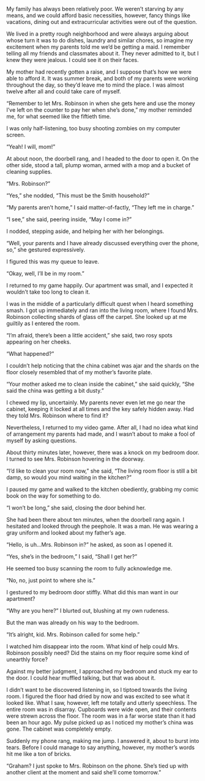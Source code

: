 My family has always been relatively poor. We weren’t starving by any means, and we could afford basic necessities, however, fancy things like vacations, dining out and extracurricular activities were out of the question. 

We lived in a pretty rough neighborhood and were always arguing about whose turn it was to do dishes, laundry and similar chores, so imagine my excitement when my parents told me we’d be getting a maid. I remember telling all my friends and classmates about it. They never admitted to it, but I knew they were jealous. I could see it on their faces.

My mother had recently gotten a raise, and I suppose that’s how we were able to afford it. It was summer break, and both of my parents were working throughout the day, so they’d leave me to mind the place. I was almost twelve after all and could take care of myself.

“Remember to let Mrs. Robinson in when she gets here and use the money I’ve left on the counter to pay her when she’s done,” my mother reminded me, for what seemed like the fiftieth time.

I was only half-listening, too busy shooting zombies on my computer screen. 

“Yeah! I will, mom!”

At about noon, the doorbell rang, and I headed to the door to open it. On the other side, stood a tall, plump woman, armed with a mop and a bucket of cleaning supplies.

“Mrs. Robinson?” 

“Yes,” she nodded, “This must be the Smith household?”

“My parents aren’t home,” I said matter-of-factly, “They left me in charge.”

“I see,” she said, peering inside, “May I come in?”

I nodded, stepping aside, and helping her with her belongings.

“Well, your parents and I have already discussed everything over the phone, so,” she gestured expressively.

I figured this was my queue to leave. 

“Okay, well, I’ll be in my room.”

I returned to my game happily. Our apartment was small, and I expected it wouldn’t take too long to clean it. 

I was in the middle of a particularly difficult quest when I heard something smash. I got up immediately and ran into the living room, where I found Mrs. Robinson collecting shards of glass off the carpet. She looked up at me guiltily as I entered the room.

“I’m afraid, there’s been a little accident,” she said, two rosy spots appearing on her cheeks.

“What happened?”

I couldn’t help noticing that the china cabinet was ajar and the shards on the floor closely resembled that of my mother’s favorite plate. 

“Your mother asked me to clean inside the cabinet,” she said quickly, “She said the china was getting a bit dusty.”

I chewed my lip, uncertainly. My parents never even let me go near the cabinet, keeping it locked at all times and the key safely hidden away. Had they told Mrs. Robinson where to find it?

Nevertheless, I returned to my video game. After all, I had no idea what kind of arrangement my parents had made, and I wasn’t about to make a fool of myself by asking questions.

About thirty minutes later, however, there was a knock on my bedroom door. I turned to see Mrs. Robinson hovering in the doorway.

“I’d like to clean your room now,” she said, “The living room floor is still a bit damp, so would you mind waiting in the kitchen?”

I paused my game and walked to the kitchen obediently, grabbing my comic book on the way for something to do. 

“I won’t be long,” she said, closing the door behind her.

She had been there about ten minutes, when the doorbell rang again. I hesitated and looked through the peephole. It was a man. He was wearing a gray uniform and looked about my father’s age. 

“Hello, is uh…Mrs. Robinson in?” he asked, as soon as I opened it.

“Yes, she’s in the bedroom,” I said, “Shall I get her?”

He seemed too busy scanning the room to fully acknowledge me.

“No, no, just point to where she is.”

I gestured to my bedroom door stiffly. What did this man want in our apartment?

“Why are you here?” I blurted out, blushing at my own rudeness.

But the man was already on his way to the bedroom.

“It’s alright, kid. Mrs. Robinson called for some help.”

I watched him disappear into the room. What kind of help could Mrs. Robinson possibly need? Did the stains on my floor require some kind of unearthly force? 

Against my better judgment, I approached my bedroom and stuck my ear to the door. I could hear muffled talking, but that was about it.

I didn’t want to be discovered listening in, so I tiptoed towards the living room. I figured the floor had dried by now and was excited to see what it looked like. What I saw, however, left me totally and utterly speechless. The entire room was in disarray. Cupboards were wide open, and their contents were strewn across the floor. The room was in a far worse state than it had been an hour ago. My pulse picked up as I noticed my mother’s china was gone. The cabinet was completely empty.

Suddenly my phone rang, making me jump. I answered it, about to burst into tears. Before I could manage to say anything, however, my mother’s words hit me like a ton of bricks.

“Graham? I just spoke to Mrs. Robinson on the phone. She’s tied up with another client at the moment and said she’ll come tomorrow.”